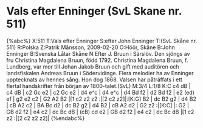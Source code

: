 # Vals efter Enninger (SvL Skane nr. 511)

{%abc%}
X:511
T:Vals efter Enninger
S:efter John Enninger
T:(SvL Skåne nr. 511)
R:Polska
Z:Patrik Månsson, 2009-02-20
O:Höör, Skåne
B:John Enninger
B:Svenska Låtar Skåne
N:Efter J. Bruun i Särslöv. Den sjöngs av fru Christina Magdalena Bruun, född 1792. Christina Magdalena Bruun, f. Lundberg, var mor till Johan Jakob Bruun och gift med auditören och landsfiskalen Andreas Bruun i Södervidinge. Flera melodier ha av Enninger upptecknats av hennes sång. Hon dog 1868. Valsen har påträffats i ett flertal handskrifter från början av 1800-talet.(SvL)
M:3/4
L:1/8
K:C
c4 dB | c4 dB | c2 Gc e2 | c2 Gc e2 | d4 e^c |
d4 e^c | d4 Bd f2 | d2 Bd f2 | e2 (ed) ef | g2 e2 c2 |
G2 A2 B2 |[1 c2 z2 z2 :|[2 c2 z2]|:[K:G] B2 | dc B2 g2 | d4 B2 |
cB A2 c2 | BA Bc d2 | dc B2 g2 | d4 B2 | cB A2 d2 | G2 z2 :|[K:C]
|: G2 | GB d2 f2 | e4 c2 | dc Bc dB | (cB) cd e2 |
GB d2 f2 | e4 c2 | dc Bc dB |[1 c2 z2 :|[2 c2 z2 z2]|
{%endabc%}
